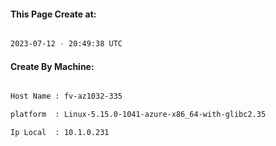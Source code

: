 
   
#### This Page Create at:

```bash

2023-07-12 - 20:49:38 UTC

```

#### Create By Machine:

```bash

Host Name : fv-az1032-335

platform  : Linux-5.15.0-1041-azure-x86_64-with-glibc2.35

Ip Local  : 10.1.0.231

```

